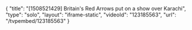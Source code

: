 {
    "title": "[1508521429] Britain's Red Arrows put on a show over Karachi",
    "type": "solo",
    "layout": "iframe-static",
    "videoId": "123185563",
    "url": "\/tvpembed\/123185563"
}